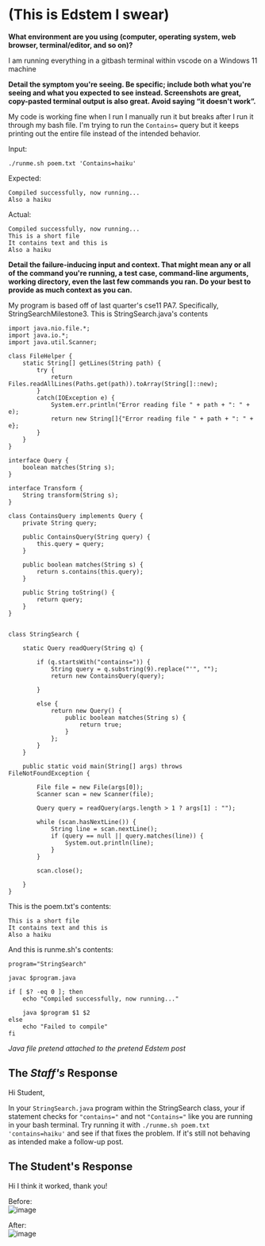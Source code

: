 # (This is Edstem I swear)

**What environment are you using (computer, operating system, web browser, terminal/editor, and so on)?**

I am running everything in a gitbash terminal within vscode on a Windows 11 machine

**Detail the symptom you're seeing. Be specific; include both what you're seeing and what you expected to see instead. Screenshots are great, copy-pasted terminal output is also great. Avoid saying “it doesn't work”.**

My code is working fine when I run I manually run it but breaks after I run it through my bash file. I'm trying to run the `Contains=` query but it keeps printing out the entire file instead of the intended behavior.

Input:
```
./runme.sh poem.txt 'Contains=haiku'
```
Expected:
```
Compiled successfully, now running...
Also a haiku
```
Actual:
```
Compiled successfully, now running...
This is a short file
It contains text and this is
Also a haiku
```

**Detail the failure-inducing input and context. That might mean any or all of the command you're running, a test case, command-line arguments, working directory, even the last few commands you ran. Do your best to provide as much context as you can.**

My program is based off of last quarter's cse11 PA7. Specifically, StringSearchMilestone3.
This is StringSearch.java's contents
```
import java.nio.file.*;
import java.io.*;
import java.util.Scanner;

class FileHelper {
    static String[] getLines(String path) {
        try {
            return Files.readAllLines(Paths.get(path)).toArray(String[]::new);
        }
        catch(IOException e) {
            System.err.println("Error reading file " + path + ": " + e);
            return new String[]{"Error reading file " + path + ": " + e};
        }
    }
}

interface Query {
    boolean matches(String s);
}

interface Transform {
    String transform(String s);
}

class ContainsQuery implements Query {
    private String query;

    public ContainsQuery(String query) {
        this.query = query;
    }

    public boolean matches(String s) {
        return s.contains(this.query);
    }

    public String toString() {
        return query;
    }
}


class StringSearch {

    static Query readQuery(String q) {

        if (q.startsWith("contains=")) {
            String query = q.substring(9).replace("'", "");
            return new ContainsQuery(query);
            
        }

        else {
            return new Query() {
                public boolean matches(String s) {
                    return true;
                }
            };
        }
    }

    public static void main(String[] args) throws FileNotFoundException {
        
        File file = new File(args[0]);
        Scanner scan = new Scanner(file);

        Query query = readQuery(args.length > 1 ? args[1] : "");

        while (scan.hasNextLine()) {
            String line = scan.nextLine();
            if (query == null || query.matches(line)) {
                System.out.println(line);
            }
        }
        
        scan.close();
    
    }
}
```
This is the poem.txt's contents:
```
This is a short file
It contains text and this is
Also a haiku
```

And this is runme.sh's contents:
```
program="StringSearch"

javac $program.java

if [ $? -eq 0 ]; then
    echo "Compiled successfully, now running..."

    java $program $1 $2
else
    echo "Failed to compile"
fi
```
*Java file pretend attached to the pretend Edstem post*

## The *Staff's* Response

Hi Student,

In your `StringSearch.java` program within the StringSearch class, your if statement checks for `"contains="` and not `"Contains="` like you are running in your bash terminal. Try running it with `./runme.sh poem.txt 'contains=haiku'` and see if that fixes the problem. If it's still not behaving as intended make a follow-up post.

## The Student's Response

Hi I think it worked, thank you!

Before:
<br />
![image](https://github.com/doduong102/How-to-Lab-5/assets/130004918/76f2bda3-1a65-4290-8ae9-60bb0c5a6725)

After:
<br />
![image](https://github.com/doduong102/How-to-Lab-5/assets/130004918/5679622e-c870-4de4-aca8-22dd2e3563e7)

